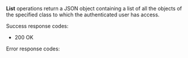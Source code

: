 **List** operations return a JSON object containing a list of all the objects of the specified class to which the authenticated user has access.

Success response codes:
* 200 OK

Error response codes: